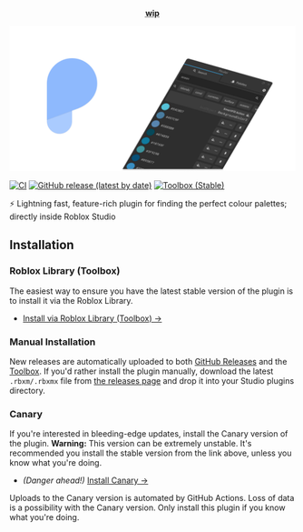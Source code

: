 <!-- Project Links -->

[plugin/stable]: https://roblox.com/library/336449095
[plugin/canary]: https://roblox.com/library/5650402020
[repo/ci status]: https://github.com/csqrl/picular-plugin/actions
[repo/latest release]: https://github.com/csqrl/picular-plugin/releases/latest

<!-- Articles -->

<!-- Images -->

[image/header]: .github/assets/Header.png
[shield/ci]: https://github.com/csqrl/picular-plugin/actions/workflows/unit-tests.yml/badge.svg
[shield/gh release]: https://img.shields.io/github/v/release/csqrl/picular-plugin?label=latest+release&style=flat
[shield/toolbox]: https://img.shields.io/endpoint?url=https://runkit.io/clockworksquirrel/roblox-updated-sh/branches/master/336449095&color=blue&label=Toolbox&style=flat

<!-- Content -->

<div align="center">

<abbr title="Work in progress">**wip**</abbr>

</div>

[![#Picular Plugin][image/header]][plugin/stable]

[![CI][shield/ci]][repo/ci status]
[![GitHub release (latest by date)][shield/gh release]][repo/latest release]
[![Toolbox (Stable)][shield/toolbox]][plugin/stable]

:zap: Lightning fast, feature-rich plugin for finding the perfect colour palettes; directly inside Roblox Studio

## Installation

### Roblox Library (Toolbox)

The easiest way to ensure you have the latest stable version of the plugin is to install it via the Roblox Library.

- [Install via Roblox Library (Toolbox) &rarr;][plugin/stable]

### Manual Installation

New releases are automatically uploaded to both [GitHub Releases][repo/latest release] and the [Toolbox][plugin/stable]. If you'd rather install the plugin manually, download the latest `.rbxm/.rbxmx` file from [the releases page][repo/latest release] and drop it into your Studio plugins directory.

### Canary

If you're interested in bleeding-edge updates, install the Canary version of the plugin. **Warning:** This version can be extremely unstable. It's recommended you install the stable version from the link above, unless you know what you're doing.

- _(Danger ahead!)_ [Install Canary &rarr;][plugin/canary]

Uploads to the Canary version is automated by GitHub Actions. Loss of data is a possibility with the Canary version. Only install this plugin if you know what you're doing.
